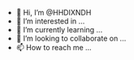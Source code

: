 - 👋 Hi, I’m @HHDIXNDH
- 👀 I’m interested in ...
- 🌱 I’m currently learning ...
- 💞️ I’m looking to collaborate on ...
- 📫 How to reach me ...

<!---
HHDIXNDH/HHDIXNDH is a ✨ special ✨ repository because its `README.md` (this file) appears on your GitHub profile.
You can click the Preview link to take a look at your changes.
--->
